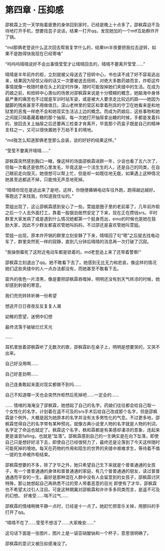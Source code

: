 # 第四章 · 压抑感

邵枫霖上完一天学拖着疲惫的身体回到家时，已经是晚上十点多了。邵枫霖迫不及待地打开手机，想要找芸子说话，结果一打开qq，发现她加的一个mtf互助群炸开了锅。

“md那俩老登说什么这次回去帮我复学什么的，结果tm半夜要把我拉去逆转，如果不是跑得快我现在已经寄咯”

“呜呜呜晴晴说好不会出事情莹莹才让晴晴回去的，晴晴不要离开莹莹……”

晴晴是半年前炸的柜，立刻就被父母送去了扭转中心，书也读不成了好不容易逃出来，结果因为轻信父母的话又一次要被送去扭转。对绝大多数药娘而言，炸柜这件事情就像一枚随时悬在头上的定时炸弹，随时可能毁掉她们夹缝中的生活。在成为药娘之前，和扭转中心类似的场景对邵枫霖来说是十分模糊的概念，她脑海中身体最严重的痛苦也不过就是军训时站军姿，或是被大人要求走比较远的路——她因为腿脚的残疾甚至不用做值日。深山老林里的营区和拿着刑具的守卫在她看来是和地狱里的恶鬼一样绝不会和她现实生活沾上边的概念。而成为药娘后，这些事物和她之间就只隔着藏着糖的那个抽屉。每一次她打开抽屉拿出糖的时候，手都是发着抖的，放回去关上抽屉之后还要再三检查才肯离开，毕竟那个药盒子既是自己的精神支柱之一，又可以很快置她于万劫不复的境地。

“md我怎么知道那俩老登那么会装，说的好好的结果这样。”

“莹莹不要离开晴晴……”

邵枫霖突然感到胸口一睹，像这样的场面邵枫霖进群一年，少说也看了五六次了，但每一次看还是依然心里发毛，毕竟这是一个活生生的人，还是自己的同类，在自己眼前走向毁灭。她很想可以帮上忙，但是却一如既往地无能，如果遇上这种情况她甚至逃都逃不掉，只能悄无声息地死掉。

“晴晴你现在是逃出来了是吧，这样，你随便薅辆电动车往外跑，跑得越远越好。等跑远了来找我，你知道我住址的。”

萱姐出现了，这让邵枫霖感到安心了一些。萱姐是圈子里的老前辈了，几年前炸柜之后一个人去外面打工，靠着一股狠劲居然安定了下来，现在正在攒钱srs。平时群里大家发病了或是遇到什么情况她都第一个挺身而出，emo的时候也是她在鼓励大家，因此不少群友都喜欢管她叫妈妈，不过邵还是喜欢管她叫萱姐。

萱姐一出现，原本炸开锅的群里立刻安静了下来，晴晴回了句“嗯”之后就去找电动车了，群里突然死一样的寂静，直到几分钟后晴晴的消息再一次打破了沉寂。

“我操倒霉死了这附近电动车都是锁着的。md老登追上来了还带着警察!”

邵枫霖立刻退出了qq，她不敢看下去了。她感到无比无力和悲哀，像这样的情况她们这些夹缝中的人一点办法都没有，而她甚至不敢看下去。

窗外的夜色一片漆黑，像是要把邵枫霖吞噬掉，明明还没有到天气转凉的时候，她却感到刺骨的寒意。


我们兜兜转转祈祷一份希望

想逃开日日夜夜反反复复人潮

幼稚的愿望，迷惘中幻想

最终流落于破破烂烂天光

……

耳机里放着邵枫霖听了无数次的歌，邵枫霖趴在桌子上，明明是想要哭的，又哭不出来。

自己好没用啊……

自己好差劲啊……

自己连勇敢起来面对现实都做不到吗……

自己不知道哪一天也会突然炸柜然后死掉吧……一定会的……

……
情绪的海淹没了邵枫霖，她想起了自己的名字。药娘们往往都会给自己取一个女性化的名字，计划着在遥不可及的srs手术后给自己改成那个名字，但是邵枫霖是个例外，大概是因为她原本的名字并没有太多男性化的气息。不过更多地，邵枫霖觉得自己的名字带有某种预兆，就像古典小说里人物的名字就是人物的判词，名字定了命运也就定了。枫霖这个名字，枫和霖都是有美感却凄凉的意象，连起来更是谐音falling，也就是“坠落”。邵枫霖感到自己的一生确实是在向下坠落，即使自己只是想好好活下去，即使自己已经很努力了，最终还是沦落到了今天这样随时可能死掉的境地。每天在药物的作用和陌生的世界的夹缝中艰难求生，等待着不值一提的生命被炸柜结束。

邵枫霖想要的不多，除了才华之外，她只希望自己生下来就是个普普通通的女孩子，有一个普普通通的身体和普普通通的家庭，有几个普普通通的朋友，读过普普通通而平安的一生。最好是那种混在人群中没有人会留意到的女孩子，邵枫霖讨厌特殊，那让她想起自己再熟悉不过的旁人带着恶意的目光 即使有了才华，邵枫霖也不希望太过引人注目。可是这种期冀对邵枫霖和许许多多同类而言，是遥不可及的幻想。
好难受……喘不过气……

邵枫霖的情绪稍微平静一点时，已经是十一点了。她赶忙把音乐关掉，用颤抖的手打开了qq。

“晴晴不在了……莹莹不想活了……大家晚安……”

这句话下面是一张图片，图片上是一袋亚硝酸钠和一个杯子，意思很明确了。

邵枫霖的意识又被压抑感淹没了。
